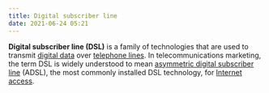 ```yaml
---
title: Digital subscriber line
date: 2021-06-24 05:21
---
```


**Digital subscriber line (DSL)** is a family of technologies that are used to
transmit [digital data](20210624051337-digital-data.md) over 
[telephone lines](20210624052343-telephone-line.md). In
telecommunications marketing, the term DSL is widely understood to mean 
[asymmetric digital subscriber line](20210624052513-asymmetric-digital-subscriber-line.md) (ADSL),
the most commonly installed DSL technology, for 
[Internet access](20210624052651-internet-access.md).
